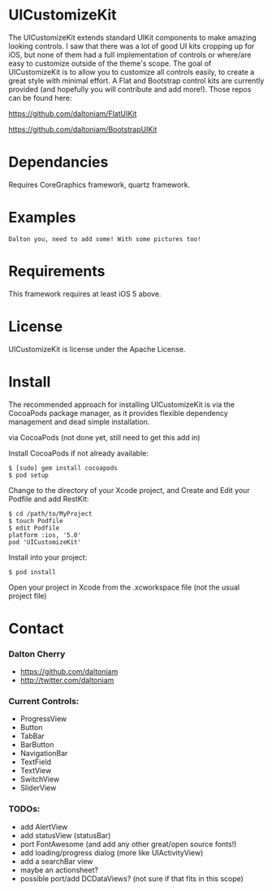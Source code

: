 # UICustomizeKit #

The UICustomizeKit extends standard UIKit components to make amazing looking controls. I saw that there was a lot of good UI kits cropping up for iOS, but none of them had a full implementation of controls or where/are easy to customize outside of the theme's scope. The goal of UICustomizeKit is to allow you to customize all controls easily, to create a great style with minimal effort. A Flat and Bootstrap control kits are currently provided (and hopefully you will contribute and add more!). Those repos can be found here:

https://github.com/daltoniam/FlatUIKit

https://github.com/daltoniam/BootstrapUIKit

# Dependancies #

Requires CoreGraphics framework, quartz framework. 

# Examples #

	Dalton you, need to add some! With some pictures too!
	
# Requirements #

This framework requires at least iOS 5 above. 

# License #

UICustomizeKit is license under the Apache License.

# Install #

The recommended approach for installing UICustomizeKit is via the CocoaPods package manager, as it provides flexible dependency management and dead simple installation.

via CocoaPods (not done yet, still need to get this add in)

Install CocoaPods if not already available:

	$ [sudo] gem install cocoapods
	$ pod setup
Change to the directory of your Xcode project, and Create and Edit your Podfile and add RestKit:

	$ cd /path/to/MyProject
	$ touch Podfile
	$ edit Podfile
	platform :ios, '5.0' 
	pod 'UICustomizeKit'

Install into your project:

	$ pod install
	
Open your project in Xcode from the .xcworkspace file (not the usual project file)

# Contact #

### Dalton Cherry ###
* https://github.com/daltoniam
* http://twitter.com/daltoniam

### Current Controls: ###
+	ProgressView
+	Button
+	TabBar
+	BarButton
+	NavigationBar
+	TextField
+	TextView
+	SwitchView
+	SliderView

### TODOs: ###
+	add AlertView
+	add statusView (statusBar)
+	port FontAwesome (and add any other great/open source fonts!)
+	add loading/progress dialog (more like UIActivityView)
+	add a searchBar view
+	maybe an actionsheet?
+	possible port/add DCDataViews? (not sure if that fits in this scope)
